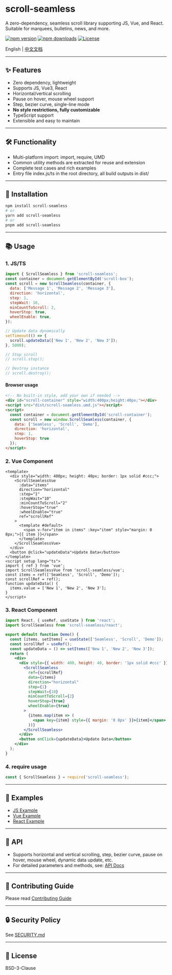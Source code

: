 # scroll-seamless

A zero-dependency, seamless scroll library supporting JS, Vue, and React. Suitable for marquees, bulletins, news, and more.


[![npm version](https://img.shields.io/npm/v/scroll-seamless.svg)](https://www.npmjs.com/package/scroll-seamless)
[![npm downloads](https://img.shields.io/npm/dm/scroll-seamless.svg)](https://www.npmjs.com/package/scroll-seamless)
[![License](https://img.shields.io/npm/l/scroll-seamless.svg)](https://github.com/chao921125/scroll-seamless/blob/main/LICENSE)


English | [中文文档](./README.md)

---

## ✨ Features
- Zero dependency, lightweight
- Supports JS, Vue3, React
- Horizontal/vertical scrolling
- Pause on hover, mouse wheel support
- Step, bezier curve, single-line mode
- **No style restrictions, fully customizable**
- TypeScript support
- Extensible and easy to maintain

---

## 🛠️ Functionality
- Multi-platform import: import, require, UMD
- Common utility methods are extracted for reuse and extension
- Complete test cases and rich examples
- Entry file index.js/ts in the root directory, all build outputs in dist/

---

## 🚀 Installation
```sh
npm install scroll-seamless
# or
yarn add scroll-seamless
# or
pnpm add scroll-seamless
```

---

## 📚 Usage

### 1. JS/TS
```js
import { ScrollSeamless } from 'scroll-seamless';
const container = document.getElementById('scroll-box');
const scroll = new ScrollSeamless(container, {
  data: ['Message 1', 'Message 2', 'Message 3'],
  direction: 'horizontal',
  step: 1,
  stepWait: 10,
  minCountToScroll: 2,
  hoverStop: true,
  wheelEnable: true,
});

// Update data dynamically
setTimeout(() => {
  scroll.updateData(['New 1', 'New 2', 'New 3']);
}, 5000);

// Stop scroll
// scroll.stop();

// Destroy instance
// scroll.destroy();
```

#### Browser usage
```html
<!-- No built-in style, add your own if needed -->
<div id="scroll-container" style="width:400px;height:40px;"></div>
<script src="dist/scroll-seamless.umd.js"></script>
<script>
  const container = document.getElementById('scroll-container');
  const scroll = new window.ScrollSeamless(container, {
    data: ['Seamless', 'Scroll', 'Demo'],
    direction: 'horizontal',
    step: 1,
    hoverStop: true
  });
</script>
```

### 2. Vue Component
```vue
<template>
  <div style="width: 400px; height: 40px; border: 1px solid #ccc;">
    <ScrollSeamlessVue
      :data="items"
      direction="horizontal"
      :step="1"
      :stepWait="10"
      :minCountToScroll="2"
      :hoverStop="true"
      :wheelEnable="true"
      ref="scrollRef"
    >
      <template #default>
        <span v-for="item in items" :key="item" style="margin: 0 8px;">{{ item }}</span>
      </template>
    </ScrollSeamlessVue>
  </div>
  <button @click="updateData">Update Data</button>
</template>
<script setup lang="ts">
import { ref } from 'vue';
import ScrollSeamlessVue from 'scroll-seamless/vue';
const items = ref(['Seamless', 'Scroll', 'Demo']);
const scrollRef = ref();
function updateData() {
  items.value = ['New 1', 'New 2', 'New 3'];
}
</script>
```

### 3. React Component
```jsx
import React, { useRef, useState } from 'react';
import ScrollSeamless from 'scroll-seamless/react';

export default function Demo() {
  const [items, setItems] = useState(['Seamless', 'Scroll', 'Demo']);
  const scrollRef = useRef();
  const updateData = () => setItems(['New 1', 'New 2', 'New 3']);
  return (
    <div>
      <div style={{ width: 400, height: 40, border: '1px solid #ccc' }}>
        <ScrollSeamless
          ref={scrollRef}
          data={items}
          direction="horizontal"
          step={1}
          stepWait={10}
          minCountToScroll={2}
          hoverStop={true}
          wheelEnable={true}
        >
          {items.map(item => (
            <span key={item} style={{ margin: '0 8px' }}>{item}</span>
          ))}
        </ScrollSeamless>
      </div>
      <button onClick={updateData}>Update Data</button>
    </div>
  );
}
```

### 4. require usage
```js
const { ScrollSeamless } = require('scroll-seamless');
```

---

## 🧩 Examples
- [JS Example](examples/scroll-seamless-demo.js)
- [Vue Example](examples/scroll-seamless-vue-demo.vue)
- [React Example](examples/scroll-seamless-react-demo.jsx)

---

## 📖  API
- Supports horizontal and vertical scrolling, step, bezier curve, pause on hover, mouse wheel, dynamic data update, etc.
- For detailed parameters and methods, see: [API Docs](docs/API.en.md)

---

## 🤝 Contributing Guide
Please read [Contributing Guide](docs/CONTRIBUTING.en.md)

---

## 🔒 Security Policy
See [SECURITY.md](SECURITY.md)

---

## 📄 License
BSD-3-Clause 
